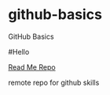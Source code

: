 github-basics
=============

GitHub Basics

#Hello

[Read Me Repo](http://www.google.com)

remote repo for github skills
